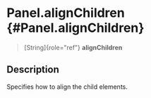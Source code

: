 Panel.alignChildren {#Panel.alignChildren}
===================

> [String]{role="ref"} **alignChildren**

Description
-----------

Specifies how to align the child elements.
